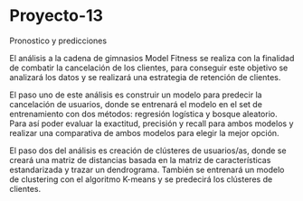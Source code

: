# Proyecto-13
Pronostico y predicciones 

El análisis a la cadena de gimnasios Model Fitness se realiza con la finalidad de combatir la cancelación de los clientes, para conseguir este objetivo se analizará los datos y se realizará una estrategia de retención de clientes.

El paso uno de este análisis es construir un modelo para predecir la cancelación de usuarios, donde se entrenará el modelo en el set de entrenamiento con dos métodos: regresión logística y bosque aleatorio. Para así poder evaluar la exactitud, precisión y recall para ambos modelos y realizar una comparativa de ambos modelos para elegir la mejor opción.

El paso dos del análisis es creación de clústeres de usuarios/as, donde se creará una matriz de distancias basada en la matriz de características estandarizada y trazar un dendrograma. También se entrenará un modelo de clustering con el algoritmo K-means y se predecirá los clústeres de clientes.
